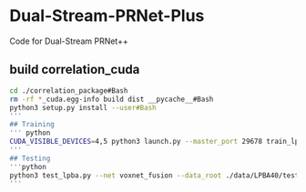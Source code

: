 # Dual-Stream-PRNet-Plus  

Code for Dual-Stream PRNet++  

## build correlation_cuda  
```Bash
cd ./correlation_package#Bash
rm -rf *_cuda.egg-info build dist __pycache__#Bash 
python3 setup.py install --user#Bash    
'''
## Training  
''' python
CUDA_VISIBLE_DEVICES=4,5 python3 launch.py --master_port 29678 train_lpba40.py --net voxnet_fusion --train_data_root ./data/LPBA40/delineation_space //Python
'''
## Testing  
'''python
python3 test_lpba.py --net voxnet_fusion --data_root ./data/LPBA40/test/ --model_file ./models/lpba40_cascade_best.pt //Python 
'''
